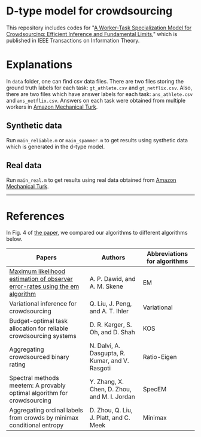 # D-type model for crowdsourcing

This repository includes codes for "[A Worker-Task Specialization Model for Crowdsourcing: Efficient Inference and Fundamental Limits](https://arxiv.org/abs/2111.12550)," which is published in IEEE Transactions on Information Theory.

# Explanations
In `data` folder, one can find csv data files.
There are two files storing the ground truth labels for each task: `gt_athlete.csv` and `gt_netflix.csv`. Also, there are two files which have answer labels for each task: `ans_athlete.csv` and `ans_netflix.csv`. Answers on each task were obtained from multiple workers in [Amazon Mechanical Turk](https://www.mturk.com/ "mTurk home").

## Synthetic data
Run `main_reliable.m` or `main_spammer.m` to get results using systhetic data which is generated in the d-type model.

## Real data
Run `main_real.m` to get results using real data obtained from [Amazon Mechanical Turk](https://www.mturk.com/ "mTurk home"). 

---
# References
In Fig. 4 of [the paper](https://arxiv.org/abs/2111.12550), we compared our algorithms to different algorithms below.

|Papers|Authors|Abbreviations for algorithms|
|------------------------------------------------------------------------------|-------|----------------------------|
|[Maximum likelihood estimation of observer error-rates using the em algorithm](https://rss.onlinelibrary.wiley.com/doi/abs/10.2307/2346806)|A. P. Dawid, and A. M. Skene|EM|
|Variational inference for crowdsourcing|Q. Liu, J. Peng, and A. T. Ihler|Variational|
|Budget-optimal task allocation for reliable crowdsourcing systems|D. R. Karger, S. Oh, and D. Shah|KOS|
|Aggregating crowdsourced binary rating|N. Dalvi, A. Dasgupta, R. Kumar, and V. Rasgoti|Ratio-Eigen|
|Spectral methods meetem: A provably optimal algorithm for crowdsourcing|Y. Zhang, X. Chen, D. Zhou, and M. I. Jordan|SpecEM|
|Aggregating ordinal labels from crowds by minimax conditional entropy|D. Zhou, Q. Liu, J. Platt, and C. Meek|Minimax|


